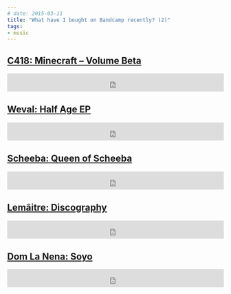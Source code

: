 ```yaml
---
# date: 2015-03-11
title: "What have I bought on Bandcamp recently? (2)"
tags:
- music
---
```



## [C418: Minecraft – Volume Beta](https://c418.bandcamp.com/album/minecraft-volume-beta)

<p><iframe style="border: 0; width: 100%; height: 42px;" src="https://bandcamp.com/EmbeddedPlayer/album=551760206/size=small/bgcol=ffffff/linkcol={{ site.ui_color }}/transparent=true/" seamless><a href="https://c418.bandcamp.com/album/minecraft-volume-beta">Minecraft – Volume Beta by C418</a></iframe></p>



## [Weval: Half Age EP](https://atomnation.bandcamp.com/album/half-age-ep)

<p><iframe style="border: 0; width: 100%; height: 42px;" src="https://bandcamp.com/EmbeddedPlayer/album=1250614513/size=small/bgcol=ffffff/linkcol={{ site.ui_color }}/transparent=true/" seamless><a href="https://atomnation.bandcamp.com/album/half-age-ep">Half Age EP by Weval</a></iframe></p>



## [Scheeba: Queen of Scheeba](https://scheeba.bandcamp.com/album/queen-of-scheeba)

<p><iframe style="border: 0; width: 100%; height: 42px;" src="https://bandcamp.com/EmbeddedPlayer/album=1969881413/size=small/bgcol=ffffff/linkcol={{ site.ui_color }}/transparent=true/" seamless><a href="https://scheeba.bandcamp.com/album/queen-of-scheeba">QUEEN OF SCHEEBA by Scheeba</a></iframe></p>



## [Lemâitre: Discography](https://lemaitremusic.bandcamp.com/music)

<p><iframe style="border: 0; width: 100%; height: 42px;" src="https://bandcamp.com/EmbeddedPlayer/album=983927866/size=small/bgcol=ffffff/linkcol={{ site.ui_color }}/transparent=true/" seamless><a href="https://lemaitremusic.bandcamp.com/album/relativity-1">Relativity 1 by Lemaitre</a></iframe></p>



## [Dom La Nena: Soyo](https://domlanenamusic.bandcamp.com/album/soyo)

<p><iframe style="border: 0; width: 100%; height: 42px;" src="https://bandcamp.com/EmbeddedPlayer/album=1343609964/size=small/bgcol=ffffff/linkcol={{ site.ui_color }}/transparent=true/" seamless><a href="http://domlanenamusic.bandcamp.com/album/soyo">Soyo by Dom La Nena</a></iframe></p>


